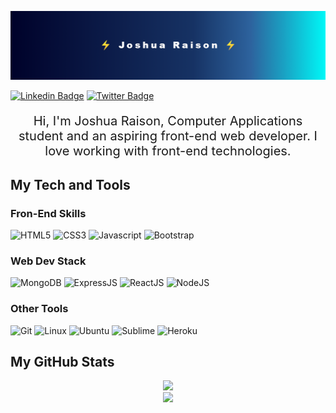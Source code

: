 <p align="center">
<img src="./assets/banner-temp1.png" alt="Banner"/>
</p>

[![Linkedin Badge](https://img.shields.io/badge/-joshuaraison-blue?style=for-the-badge&logo=linkedin)](https://www.linkedin.com/in/joshuaraison)
[![Twitter Badge](https://img.shields.io/badge/-@joshuaraison-white?style=for-the-badge&logo=twitter)](https://twitter.com/joshuaraison)

<p style="font-size:20px;text-align:center;">
Hi, I'm Joshua Raison, Computer Applications student and an aspiring front-end web developer. I love working with front-end technologies.
</p> 

## My Tech and Tools

### Fron-End Skills

![HTML5](https://img.shields.io/badge/-HTML5-yellow?style=for-the-badge&logo=html5)
![CSS3](https://img.shields.io/badge/-CSS3-black?style=for-the-badge&logo=css3)
![Javascript](https://img.shields.io/badge/-Javascript-black?style=for-the-badge&logo=javascript)
![Bootstrap](https://img.shields.io/badge/-BOOTSTRAP-white?style=for-the-badge&logo=bootstrap)



### Web Dev Stack

![MongoDB](https://img.shields.io/badge/-mongodb-red?style=for-the-badge&logo=mongodb)
![ExpressJS](https://img.shields.io/badge/-Express.js-purple?style=for-the-badge&logo=express)
![ReactJS](https://img.shields.io/badge/-REACTJS-black?style=for-the-badge&logo=react)
![NodeJS](https://img.shields.io/badge/-NODE.JS-grey?style=for-the-badge&logo=node.js)

### Other Tools

![Git](https://img.shields.io/badge/-git-black?style=for-the-badge&logo=git)
![Linux](https://img.shields.io/badge/-linux-grey?style=for-the-badge&logo=linux)
![Ubuntu](https://img.shields.io/badge/-ubuntu-black?style=for-the-badge&logo=ubuntu)
![Sublime](https://img.shields.io/badge/-sublime-black?style=for-the-badge&logo=sublimetext)
![Heroku](https://img.shields.io/badge/-HEROKU-violet?style=for-the-badge&logo=heroku)


## My GitHub Stats
<p align="center">
<a href="#">
  <img src="https://github-readme-stats.vercel.app/api?username=joshuaraison&show_icons=true&theme=cobalt&include_all_commits=true&count_private=true" />
</a>
<br>
<a href="#">
  <img src="https://github-readme-stats.vercel.app/api/top-langs/?username=joshuaraison&layout=compact" />
</a>
</p>

<!-- <h2 style="text-align:center;">👋 Hi, I’m Joshua Raison</h2> -->

<!-- <h3>👀 I’m interested in</h3>
<ul>
	<li>Web Development</li>
	<li>Artificial Inteligence</li>
</ul>

<h3>🌱 I’m currently</h3>
<ul>
<li>A Computer Applications student</li>
<li>Learning Web Technologies.
	<ul>
		<li> MongoDB</li>
		<li> ExpressJS</li>
		<li> ReactJS</li>
		<li> NodeJS</li>
	</ul>
</li>
</ul>
	
<h3>💞️ I’m looking to</h3>
<ul>
	<li> Collaborate on Web projects to improve my skills.</li>
</ul>

<h3>📫 Reach me through</h3>
<ul>
	<li> LinkedIn (joshuaraison)</li>
	<li> Twitter (@JoshuaRaison)</li>
</ul> -->


<!-- ![Joshua's GitHub stats](https://github-readme-stats.vercel.app/api?username=joshuaraison&show_icons=true&theme=cobalt&include_all_commits=true&count_private=true)
![Top Langs](https://github-readme-stats.vercel.app/api/top-langs/?username=joshuaraison&layout=compact) -->

<!---
JoshuaRaison/JoshuaRaison is a ✨ special ✨ repository because its `README.md` (this file) appears on your GitHub profile.
You can click the Preview link to take a look at your changes.
--->
